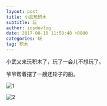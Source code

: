 ```yaml
---
layout: post
title: 小武玩积木
subtitle: 玩
author: iosdevlog
date: 2017-08-10 11:58:48 +0800
categories: 玩
tag: 积木
---
```


小武又来玩积木了，玩了一会儿不想玩了。

爷爷帮着摆了一艘还轮子的船。

![1](https://firebasestorage.googleapis.com/v0/b/growth15-a8c59.appspot.com/o/2017%2F08%2F02%2FbuildingBlocks.JPG?alt=media&token=4003143d-5c48-4e64-8c27-64e122c666f3)

![2](https://firebasestorage.googleapis.com/v0/b/growth15-a8c59.appspot.com/o/2017%2F08%2F02%2FbuildingBlocks2.JPG?alt=media&token=6abe610d-d91f-43ff-8ec8-32c81b647d71)
